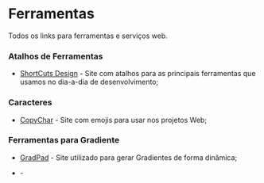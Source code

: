 # Ferramentas
Todos os links para ferramentas e serviços web.


### Atalhos de Ferramentas
* [ShortCuts Design](https://shortcuts.design/) - Site com atalhos para as principais ferramentas que usamos no dia-a-dia de desenvolvimento;

### Caracteres
* [CopyChar](https://copychar.cc/) - Site com emojis para usar nos projetos Web;

### Ferramentas para Gradiente
* [GradPad](http://ourownthing.co.uk/gradpad.html) - Site utilizado para gerar Gradientes de forma dinâmica;




* []() - 
